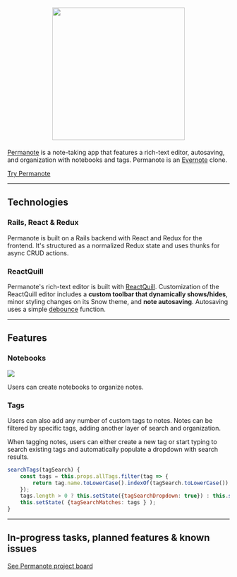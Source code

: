 <h1 align="center"><img src="https://github.com/jaredmeier/permanote/blob/master/app/assets/images/evernote-inline.png?raw=true" width="300" height="auto"></h1>

[Permanote](https://permanote-app.herokuapp.com/) is a note-taking app that features a rich-text editor, autosaving, and organization with notebooks and tags. Permanote is an [Evernote](https://evernote.com/) clone.

[Try Permanote](https://permanote-app.herokuapp.com/)

---

## Technologies

### Rails, React & Redux
Permanote is built on a Rails backend with React and Redux for the frontend. It's structured as a normalized Redux state and uses thunks for async CRUD actions. 

### ReactQuill
Permanote's rich-text editor is built with [ReactQuill](https://github.com/zenoamaro/react-quill). Customization of the ReactQuill editor includes a **custom toolbar that dynamically shows/hides**, minor styling changes on its Snow theme, and **note autosaving**. Autosaving uses a simple [debounce](https://www.npmjs.com/package/debounce) function. 

---

## Features

### Notebooks
![](https://user-images.githubusercontent.com/11576738/79582511-d62f5800-8099-11ea-99f0-de8b36e11d4d.gif)

Users can create notebooks to organize notes.

### Tags

Users can also add any number of custom tags to notes. Notes can be filtered by specific tags, adding another layer of search and organization.

When tagging notes, users can either create a new tag or start typing to search existing tags and automatically populate a dropdown with search results.

```javascript
searchTags(tagSearch) {
    const tags = this.props.allTags.filter(tag => {
        return tag.name.toLowerCase().indexOf(tagSearch.toLowerCase()) !== -1;
    });
    tags.length > 0 ? this.setState({tagSearchDropdown: true}) : this.setState({ tagSearchDropdown: false });
    this.setState( {tagSearchMatches: tags } );
}
```

---
## In-progress tasks, planned features & known issues

[See Permanote project board](https://github.com/jaredmeier/permanote/projects/1)
